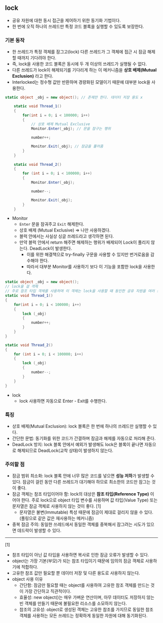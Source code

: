 ## lock
- 공유 자원에 대한 동시 접근을 제어하기 위한 동기화 기법이다.
- 한 번에 오직 하나의 쓰레드만 특정 코드 블록을 실행할 수 있도록 보장한다.

### 기본 동작
- 한 쓰레드가 특정 객체를 잠그고(lock) 다른 쓰레드가 그 객체에 접근 시 잠금 해제할 때까지 기다려야 한다.
- 즉, lock을 사용한 코드 블록은 동시에 두 개 이상의 쓰레드가 실행될 수 없다.
- 다른 쓰레드가 lock이 해제되기를 기다리게 하는 이 메커니즘을 **상호 배제(Mutual Exclusion)** 라고 한다.
- Interlocked는 정수형 값만 반환하며 경량화된 모델이기 때문에 대부분 lock을 사용한다.

```C#
static object _obj = new object(); // 존재만 한다. 데이터 저장 용도 x

    static void Thread_1()
    {
        for(int i = 0; i < 100000; i++)
        {
            // 상호 배제 Mutual Exclusive
            Monitor.Enter(_obj); // 문을 잠구는 행위

            number++;

            Monitor.Exit(_obj); // 잠금을 풀어줌
        }
    }
    
    static void Thread_2()
    {
        for (int i = 0; i < 100000; i++)
        {
            Monitor.Enter(_obj);

            number--;

            Monitor.Exit(_obj);
        }
    }
```
- Monitor
  - `Enter` 문을 잠궈주고 `Exit` 해제한다.
  - 상호 배제 (Mutual Exclusive) ⇒ 나만 사용하겠다.
  - 블럭 안에서는 사실상 싱글 쓰레드라고 생각하면 된다.
  - 만약 블럭 안에서 return 해주면 해제하는 행위가 배제되어 Lock이 풀리지 않는다. DeadLock이 발생한다.
    - 이를 위한 해결책으로 try-finally 구문을 사용할 수 있지만 번거로움을 감수해야 한다.
    - 따라서 대부분 Monitor를 사용하기 보다 이 기능을 포함한 lock을 사용한다.

```C#
static object _obj = new object();
// lock을 걸 객체
// 주로 참조 타입 객체를 사용하며 이 객체는 lock을 사용할 때 동인한 공유 자원을 여러 쓰레드에서 보호하는데 사용됨
static void Thread_1()
{
    for(int i = 0; i < 100000; i++)
    {
        lock (_obj)
        {
            number++;
        }
    }
}

static void Thread_2()
{
    for (int i = 0; i < 100000; i++)
    {
        lock (_obj)
        {
            number--;
        }
    }
}
```   
- lock
  - lock 사용하면 자동으로 Enter - Exit를 수행한다.

### 특징
- 상호 배제(Mutual Exclusion): lock 블록은 한 번에 하나의 쓰레드만 실행할 수 있다.
- 간단한 문법: 동기화를 위한 코드가 간결하며 잠금과 해제를 자동으로 처리해 준다.
- DeadLock 방지: lock 블록 안에서 예외가 발생해도 lock은 블록이 끝나면 자동으로 해제되므로 DeadLock(교착 상태)이 발생하지 않는다.

### 주의할 점
- 잠금 범위 최소화: lock 블록 안에 너무 많은 코드를 넣으면 **성능 저하**가 발생할 수 있다. 잠금이 걸린 동안 다른 쓰레드가 대기해야 하므로 최소한의 코드만 잠그는 것이 좋다.
- 잠금 객체는 참조 타입이어야 함: lock의 대상은 **참조 타입(Reference Type)** 이어야 한다. 주로 lock으로 object 타입 변수를 사용하며 값 타입(Value Type) 또는 문자열은 잠금 객체로 사용하지 않는 것이 좋다. [1]
  - 문자열은 불변(Immutable) 특성 때문에 잠금이 제대로 걸리지 않을 수 있다. (풀링으로 같은 값은 재사용하는 메커니즘)
- 중복 잠금 주의: 동일한 쓰레드에서 동일한 객체를 중복해서 잠그려는 시도가 있으면 데드락이 발생할 수 있다.

***
[1]
- 참조 타입이 아닌 값 타입을 사용하면 복사로 인한 잠금 오류가 발생할 수 있다.
- object는 가장 기본(부모)가 되는 참조 타입이기 때문에 임의의 잠금 객체로 사용하기에 적합하다.
- 고유한 참조 값만 필요할 뿐 데이터 저장 및 다른 용도로 사용하지 않는다.
- object 사용 이유
  - 간단함: 잠금만 필요할 때는 object를 사용하여 고유한 참조 객체를 만드는 것이 가장 간단하고 직관적이다.
  - 효율성: new object()는 매우 가벼운 연산이며, 아무 데이터도 저장하지 않는 빈 객체를 만들기 때문에 불필요한 리소스를 소모하지 않는다.
  - 참조의 고유성: object로 생성된 객체는 고유한 참조를 가지므로 동일한 참조 객체를 사용하는 모든 쓰레드는 정확하게 동일한 자원에 대해 동기화된다.
